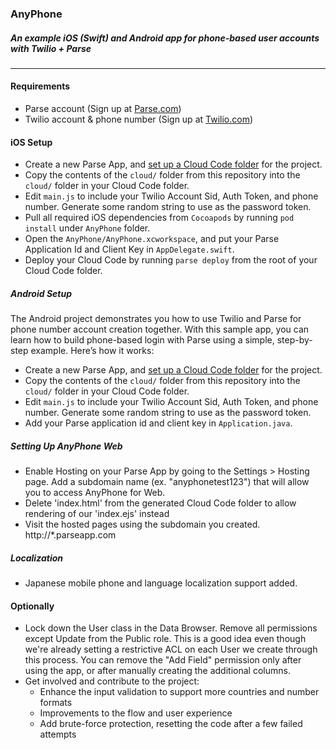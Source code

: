 ### AnyPhone
##### An example iOS (Swift) and Android app for phone-based user accounts with Twilio + Parse

---

#### Requirements

* Parse account (Sign up at [Parse.com](https://parse.com))
* Twilio account & phone number (Sign up at [Twilio.com](https://twilio.com))

#### iOS Setup

* Create a new Parse App, and [set up a Cloud Code folder](https://parse.com/docs/js/guide#cloud-code) for the project.  
* Copy the contents of the `cloud/` folder from this repository into the `cloud/` folder in your Cloud Code folder.  
* Edit `main.js` to include your Twilio Account Sid, Auth Token, and phone number.  Generate some random string to use as the password token. 
* Pull all required iOS dependencies from `Cocoapods` by running `pod install` under `AnyPhone` folder.
* Open the `AnyPhone/AnyPhone.xcworkspace`, and put your Parse Application Id and Client Key in `AppDelegate.swift`.
* Deploy your Cloud Code by running `parse deploy` from the root of your Cloud Code folder.

##### Android Setup

The Android project demonstrates you how to use Twilio and Parse for phone number account creation together. With this sample app, you can learn how to build phone-based login with Parse using a simple, step-by-step example. Here’s how it works:

* Create a new Parse App, and [set up a Cloud Code folder](https://parse.com/docs/js/guide#cloud-code) for the project.  
* Copy the contents of the `cloud/` folder from this repository into the `cloud/` folder in your Cloud Code folder.  
* Edit `main.js` to include your Twilio Account Sid, Auth Token, and phone number.  Generate some random string to use as the password token. 
* Add your Parse application id and client key in `Application.java`.

##### Setting Up AnyPhone Web
* Enable Hosting on your Parse App by going to the Settings > Hosting page. Add a subdomain name (ex. "anyphonetest123") that will allow you to access AnyPhone for Web.  
* Delete 'index.html' from the generated Cloud Code folder to allow rendering of our 'index.ejs' instead
* Visit the hosted pages using the subdomain you created. http://*.parseapp.com


##### Localization
* Japanese mobile phone and language localization support added.

#### Optionally

* Lock down the User class in the Data Browser.  Remove all permissions except Update from the Public role.  This is a good idea even though we're already setting a restrictive ACL on each User we create through this process.  You can remove the "Add Field" permission only after using the app, or after manually creating the additional columns.
* Get involved and contribute to the project:
  * Enhance the input validation to support more countries and number formats
  * Improvements to the flow and user experience
  * Add brute-force protection, resetting the code after a few failed attempts
  

